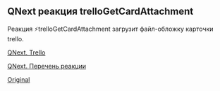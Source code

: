 ## QNext реакция trelloGetCardAttachment

Реакция ⚡️trelloGetCardAttachment загрузит файл-обложку карточки trello.



[QNext. Trello](/docs-test/ph/admin/trello-about)

[QNext. Перечень реакции](/docs-test/ph/reactions)


  
[Original](https://telegra.ph/QNext-admin-reaction-trelloCreateCardAttachment-02-13)